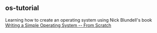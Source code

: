 ## os-tutorial

Learning how to create an operating system using Nick Blundell's book [Writing a Simple Operating System -- From Scratch](https://www.cs.bham.ac.uk/~exr/lectures/opsys/10_11/lectures/os-dev.pdf)
